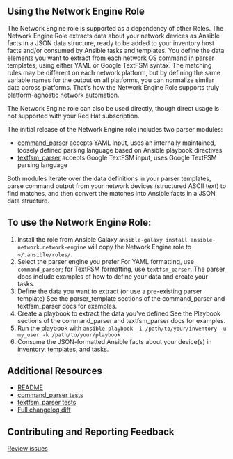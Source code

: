 Using the Network Engine Role 
----------------------------------

The Network Engine role is supported as a dependency of other Roles. The Network Engine Role extracts data about your network devices as Ansible facts in a JSON data structure, ready to be added to your inventory host facts and/or consumed by Ansible tasks and templates. You define the data elements you want to extract from each network OS command in parser templates, using either YAML or Google TextFSM syntax. The matching rules may be different on each network platform, but by defining the same variable names for the output on all platforms, you can normalize similar data across platforms. That's how the Network Engine Role supports truly platform-agnostic network automation. 

The Network Engine role can also be used directly, though direct usage is not supported with your Red Hat subscription. 

The initial release of the Network Engine role includes two parser modules:
* [command_parser](https://github.com/ansible-network/network-engine/blob/devel/docs/user_guide/command_parser.md) accepts YAML input, uses an internally maintained, loosely defined parsing language based on Ansible playbook directives
* [textfsm_parser](https://github.com/ansible-network/network-engine/blob/devel/docs/user_guide/textfsm_parser.md) accepts Google TextFSM input, uses Google TextFSM parsing language

Both modules iterate over the data definitions in your parser templates, parse command output from your network devices (structured ASCII text) to find matches, and then convert the matches into Ansible facts in a JSON data structure.

To use the Network Engine Role:
----------------------------------------
1. Install the role from Ansible Galaxy
`ansible-galaxy install ansible-network.network-engine` will copy the Network Engine role to `~/.ansible/roles/`.
1. Select the parser engine you prefer
For YAML formatting, use `command_parser`; for TextFSM formatting, use `textfsm_parser`. The parser docs include
examples of how to define your data and create your tasks.
1. Define the data you want to extract (or use a pre-existing parser template)
See the parser_template sections of the command_parser and textfsm_parser docs for examples.
1. Create a playbook to extract the data you've defined
See the Playbook sections of the command_parser and textfsm_parser docs for examples.
1. Run the playbook with `ansible-playbook -i /path/to/your/inventory -u my_user -k /path/to/your/playbook`
1. Consume the JSON-formatted Ansible facts about your device(s) in inventory, templates, and tasks.

Additional Resources
-------------------------------------

* [README](https://galaxy.ansible.com/ansible-network/network-engine/#readme)
* [command_parser tests](https://github.com/ansible-network/network-engine/tree/devel/tests/command_parser)
* [textfsm_parser tests](https://github.com/ansible-network/network-engine/tree/devel/tests/textfsm_parser)
* [Full changelog diff](https://github.com/ansible-network/network-engine/blob/devel/CHANGELOG.rst)

Contributing and Reporting Feedback
-------------------------------------
[Review issues](https://github.com/ansible-network/network-engine/issues)

